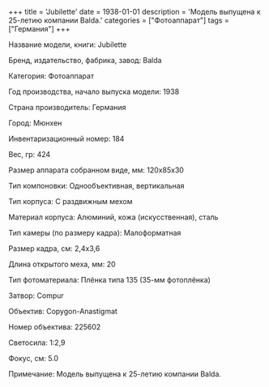 +++
title = 'Jubilette'
date = 1938-01-01
description = 'Модель выпущена к 25-летию компании Balda.'
categories = ["Фотоаппарат"]
tags = ["Германия"]
+++

Название модели, книги: Jubilette

Бренд, издательство, фабрика, завод: Balda

Категория: Фотоаппарат

Год производства, начало выпуска модели: 1938

Страна производитель: Германия

Город: Мюнхен

Инвентаризационный номер: 184

Вес, гр: 424

Размер аппарата  собранном виде, мм: 120x85x30

Тип компоновки: Однообъективная, вертикальная

Тип корпуса: С раздвижным мехом

Материал корпуса: Алюминий, кожа (искусственная), сталь

Тип камеры (по размеру кадра): Малоформатная

Размер кадра, см: 2,4x3,6

Длина открытого меха, мм: 20

Тип фотоматериала: Плёнка типа 135 (35-мм фотоплёнка)

Затвор: Compur

Объектив: Copygon-Anastigmat

Номер объектива: 225602

Светосила: 1:2,9

Фокус, см: 5.0

Примечание: Модель выпущена к 25-летию компании Balda.

